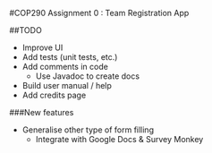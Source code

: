 #COP290 Assignment 0 : Team Registration App  

##TODO  
* Improve UI
* Add tests (unit tests, etc.)   
* Add comments in code
	* Use Javadoc to create docs
* Build user manual / help
* Add credits page

###New features
* Generalise other type of form filling
	* Integrate with Google Docs & Survey Monkey
